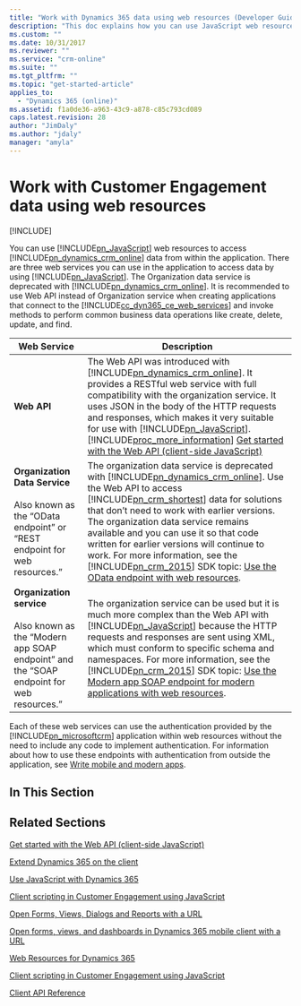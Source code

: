 ```yaml
---
title: "Work with Dynamics 365 data using web resources (Developer Guide for Dynamics 365 Customer Engagement) | MicrosoftDocs"
description: "This doc explains how you can use JavaScript web resources to access Dynamics 365 (online) data from within the application."
ms.custom: ""
ms.date: 10/31/2017
ms.reviewer: ""
ms.service: "crm-online"
ms.suite: ""
ms.tgt_pltfrm: ""
ms.topic: "get-started-article"
applies_to: 
  - "Dynamics 365 (online)"
ms.assetid: f1a0de36-a963-43c9-a878-c85c793cd089
caps.latest.revision: 28
author: "JimDaly"
ms.author: "jdaly"
manager: "amyla"
---
```

# Work with Customer Engagement data using web resources

[!INCLUDE[](../includes/cc_applies_to_update_9_0_0.md)]

You can use [!INCLUDE[pn_JavaScript](../includes/pn-javascript.md)] web resources to access [!INCLUDE[pn_dynamics_crm_online](../includes/pn-dynamics-crm-online.md)] data from within the application. There are three web services you can use in the application to access data by using [!INCLUDE[pn_JavaScript](../includes/pn-javascript.md)]. The Organization data service is deprecated with [!INCLUDE[pn_dynamics_crm_online](../includes/pn-dynamics-crm-online.md)]. It is recommended to use Web API instead of Organization service when creating applications that connect to the [!INCLUDE[cc_dyn365_ce_web_services](../includes/cc-dyn365-ce-web-services.md)] and invoke methods to perform common business data operations like create, delete, update, and find.    
  
|Web Service|Description|  
|-----------------|-----------------|  
|**Web API**|The Web API was introduced with [!INCLUDE[pn_dynamics_crm_online](../includes/pn-dynamics-crm-online.md)]. It provides a RESTful web service with full compatibility with the organization service. It uses JSON in the body of the HTTP requests and responses, which makes it very suitable for use with [!INCLUDE[pn_JavaScript](../includes/pn-javascript.md)]. [!INCLUDE[proc_more_information](../includes/proc-more-information.md)] [Get started with the Web API (client-side JavaScript)](webapi/get-started-web-api-client-side-javascript.md)|  
|**Organization Data Service**<br /><br /> Also known as the “OData endpoint” or “REST endpoint for web resources.”|The organization data service is deprecated with [!INCLUDE[pn_dynamics_crm_online](../includes/pn-dynamics-crm-online.md)]. Use the Web API to access [!INCLUDE[pn_crm_shortest](../includes/pn-crm-shortest.md)] data for solutions that don’t need to work with earlier versions. The organization data service remains available and you can use it so that code written for earlier versions will continue to work. For more information, see the [!INCLUDE[pn_crm_2015](../includes/pn-crm-2015.md)] SDK topic: [Use the OData endpoint with web resources](https://msdn.microsoft.com/library/gg334279\(v=crm.7\).aspx).|  
|**Organization service**<br /><br /> Also known as the “Modern app SOAP endpoint” and the “SOAP endpoint for web resources.”|The organization service can be used but it is much more complex than the Web API with [!INCLUDE[pn_JavaScript](../includes/pn-javascript.md)] because the HTTP requests and responses are sent using XML, which must conform to specific schema and namespaces. For more information, see the [!INCLUDE[pn_crm_2015](../includes/pn-crm-2015.md)] SDK topic: [Use the Modern app SOAP endpoint for modern applications with web resources](https://msdn.microsoft.com/library/gg490657\(v=crm.7\).aspx).|  
  
 Each of these web services can use the authentication provided by the [!INCLUDE[pn_microsoftcrm](../includes/pn-microsoftcrm.md)] application within web resources without the need to include any code to implement authentication. For information about how to use these endpoints with authentication from outside the application, see [Write mobile and modern apps](../developer/write-mobile-modern-apps.md).  
  
## In This Section  
  
## Related Sections  
 [Get started with the Web API (client-side JavaScript)](webapi/get-started-web-api-client-side-javascript.md)  
  
 [Extend Dynamics 365 on the client](extend-client.md)  
  
 [Use JavaScript with Dynamics 365](use-javascript.md)  
  
 [Client scripting in Customer Engagement using JavaScript](clientapi/client-scripting.md)  
  
 [Open Forms, Views, Dialogs and Reports with a URL](open-forms-views-dialogs-reports-url.md)  
  
 [Open forms, views, and dashboards in Dynamics 365 mobile client with a URL](open-forms-views-dashboards-mobile-client-url.md)  
  
 [Web Resources for Dynamics 365](web-resources.md)  
  
 [Client scripting in Customer Engagement using JavaScript](clientapi/client-scripting.md)  
  
 [Client API Reference](clientapi/reference.md)
